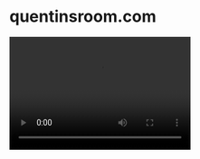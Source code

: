# quentinsroom.com
<video src="quentinsroom.mp4" width="320" height="200" controls preload></video>
